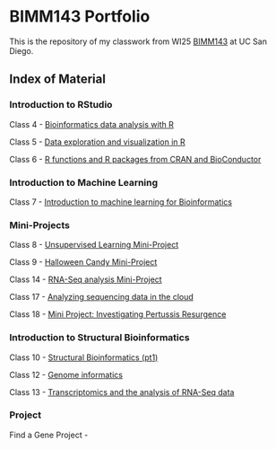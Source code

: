 # BIMM143 Portfolio

This is the repository of my classwork from WI25 [BIMM143](https://bioboot.github.io/bimm143_W25/) at UC San Diego.

## Index of Material

### Introduction to RStudio

Class 4 - [Bioinformatics data analysis with R](https://htmlpreview.github.io/?https://raw.githubusercontent.com/ruthcbarnes/BIMM143_GITHUB/refs/heads/main/Class04Rstudio/Class04.html)

Class 5 - [Data exploration and visualization in R](https://htmlpreview.github.io/?https://raw.githubusercontent.com/ruthcbarnes/BIMM143_GITHUB/refs/heads/main/Class05/Class05.html)

Class 6 - [R functions and R packages from CRAN and BioConductor](https://htmlpreview.github.io/?https://raw.githubusercontent.com/ruthcbarnes/BIMM143_GITHUB/refs/heads/main/Class06/Class06-R_functions.html)

### Introduction to Machine Learning

Class 7 - [Introduction to machine learning for Bioinformatics](https://htmlpreview.github.io/?https://raw.githubusercontent.com/ruthcbarnes/BIMM143_GITHUB/refs/heads/main/Class07/Class07.html)

### Mini-Projects

Class 8 - [Unsupervised Learning Mini-Project](https://htmlpreview.github.io/?https://raw.githubusercontent.com/ruthcbarnes/BIMM143_GITHUB/refs/heads/main/Class08/Class08.html)

Class 9 - [Halloween Candy Mini-Project](https://htmlpreview.github.io/?https://raw.githubusercontent.com/ruthcbarnes/BIMM143_GITHUB/refs/heads/main/Class09/Class09.html)

Class 14 - [RNA-Seq analysis Mini-Project](https://htmlpreview.github.io/?https://raw.githubusercontent.com/ruthcbarnes/BIMM143_GITHUB/refs/heads/main/Class%2014/Class14.html)

Class 17 - [Analyzing sequencing data in the cloud](https://htmlpreview.github.io/?https://raw.githubusercontent.com/ruthcbarnes/BIMM143_GITHUB/refs/heads/main/Class17/Class17_extracredit.html)

Class 18 - [Mini Project: Investigating Pertussis Resurgence](https://htmlpreview.github.io/?https://raw.githubusercontent.com/ruthcbarnes/BIMM143_GITHUB/refs/heads/main/Class18/Class18.html)

### Introduction to Structural Bioinformatics

Class 10 - [Structural Bioinformatics (pt1)](https://htmlpreview.github.io/?https://raw.githubusercontent.com/ruthcbarnes/BIMM143_GITHUB/refs/heads/main/Class10/Class10.html)

Class 12 - [Genome informatics](https://htmlpreview.github.io/?https://raw.githubusercontent.com/ruthcbarnes/BIMM143_GITHUB/refs/heads/main/Class%2012/HW%20Class12%20.html)

Class 13 - [Transcriptomics and the analysis of RNA-Seq data](https://htmlpreview.github.io/?https://raw.githubusercontent.com/ruthcbarnes/BIMM143_GITHUB/refs/heads/main/Class%2013/Class%2013.html)

### Project

Find a Gene Project - 





